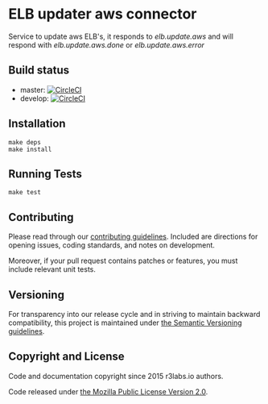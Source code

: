 # ELB updater aws connector

Service to update aws ELB's, it responds to *elb.update.aws* and will respond with *elb.update.aws.done* or *elb.update.aws.error*

## Build status

* master: [![CircleCI](https://circleci.com/gh/ernestio/elb-updater-aws-connector/tree/master.svg?style=svg)](https://circleci.com/gh/ernestio/elb-updater-aws-connector/tree/master)
* develop: [![CircleCI](https://circleci.com/gh/ernestio/elb-updater-aws-connector/tree/develop.svg?style=svg)](https://circleci.com/gh/ernestio/elb-updater-aws-connector/tree/develop)

## Installation

```
make deps
make install
```

## Running Tests

```
make test
```

## Contributing

Please read through our
[contributing guidelines](CONTRIBUTING.md).
Included are directions for opening issues, coding standards, and notes on
development.

Moreover, if your pull request contains patches or features, you must include
relevant unit tests.

## Versioning

For transparency into our release cycle and in striving to maintain backward
compatibility, this project is maintained under [the Semantic Versioning guidelines](http://semver.org/).

## Copyright and License

Code and documentation copyright since 2015 r3labs.io authors.

Code released under
[the Mozilla Public License Version 2.0](LICENSE).
